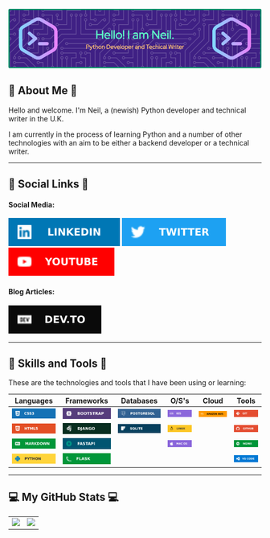 ![Header](assets/images/headers/profile-header.png)

## :information_desk_person:  About Me  :information_desk_person:

Hello and welcome. I'm Neil, a (newish) Python developer and technical writer in the U.K.  

I am currently in the process of learning Python and a number of other technologies with
an aim to be either a backend developer or a technical writer.

---
## :iphone: Social Links  :iphone:

#### Social Media:  

[![LinkedIn!](/assets/images/social/linkedin.svg "LinkedIn")](https://www.linkedin.com/in/neil-allwood/)
[![Twitter](/assets/images/social/twitter.svg "Twitter")](https://twitter.com/dev_neil_a)
[![YouTube](/assets/images/social/youtube.svg "YouTube")](https://www.youtube.com/channel/UCiIcRgJwakk5Y01goFsiRcQ)

#### Blog Articles:

[![Dev.To](/assets/images/social/devto.svg "Dev.To")](https://dev.to/dev_neil_a)

---  

## :wrench:  Skills and Tools  :wrench:

These are the technologies and tools that I have been using or learning:  
  


| Languages | Frameworks | Databases | O/S's | Cloud | Tools |
| :-: | :-: | :-: | :-: | :-: | :-: |
| ![CSS](/assets/images/badges/css.svg "CSS") | ![Bootstrap](/assets/images/badges/bootstrap.svg "Bootstrap") | ![PostgreSQL](/assets/images/badges/postgresql.svg "PostgreSQL") | ![iOS](/assets/images/badges/ios.svg "iOS") | ![AWS](/assets/images/badges/aws.svg "AWS") | ![Git](/assets/images/badges/git.svg "Git") |
| ![HTML](/assets/images/badges/html5.svg "HTML") | ![Django](/assets/images/badges/django.svg "Django") | ![SQLite](/assets/images/badges/sqlite.svg "SQLite") | ![Linux](/assets/images/badges/linux.svg "Linux") | | ![GitHub](/assets/images/badges/github.svg "GitHub") |
| ![Markdown](/assets/images/badges/markdown.svg "MarkDown") | ![FastAPI](/assets/images/badges/fastapi.svg "FastAPI") | | ![macOS](/assets/images/badges/macos.svg "macOS") | | ![Nginx](/assets/images/badges/nginx.svg "Nginx") | 
| ![Python](/assets/images/badges/python.svg "Python") | ![Flask](/assets/images/badges/flask.svg "Flask") | | | | ![VS Code](/assets/images/badges/vscode.svg "VS Code") |



---

## :computer:  My GitHub Stats  :computer:  

<table>
    <tr>
        <td valign="top">
            <a href="https://github.com/York13Pud?tab=repositories">
                <img src="https://github-readme-stats.vercel.app/api?username=York13Pud&show_icons=true&theme=aura" />
            </a>
        </td>
        <td valign="top">
            <a href="https://github.com/York13Pud?tab=repositories">
                <img src="https://github-readme-stats.vercel.app/api/top-langs/?username=York13Pud&layout=compact&theme=aura" />
            </a>
        </td>
    </tr>
</table>